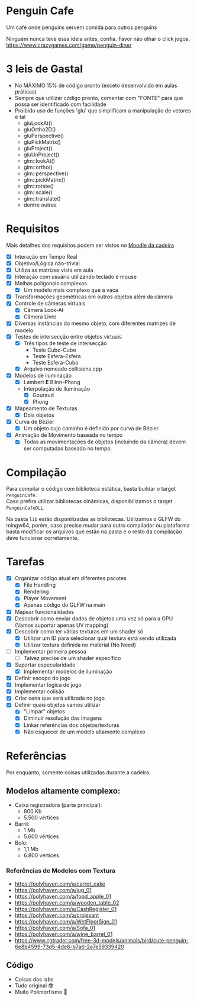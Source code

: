 # Penguin Cafe

Um café onde penguins servem comida para outros penguins

Ninguém nunca teve essa ideia antes, confia. Favor não olhar o click jogos.
https://www.crazygames.com/game/penguin-diner

# 3 leis de Gastal

- No MÁXIMO 15% de código pronto (exceto desenvolvido em aulas práticas)
- Sempre que utilizar código pronto, comentar com "FONTE" para que possa ser identificado com facilidade
- Proibido uso de funções 'glu' que simplificam a manipulação de vetores e tal
	- gluLookAt()
	- gluOrtho2D()
	- gluPerspective()
	- gluPickMatrix()
	- gluProject()
	- gluUnProject()
	- glm::lookAt()
	- glm::ortho()
	- glm::perspective()
	- glm::pickMatrix()
	- glm::rotate()
	- glm::scale()
	- glm::translate()
	- dentre outras

# Requisitos

Mais detalhes dos requisitos podem ser vistos no [Moodle da cadeira](https://moodle.inf.ufrgs.br/mod/assign/view.php?id=112199)

- [X] Interação em Tempo Real
- [X] Objetivo/Lógica não-trivial
- [X] Utiliza as matrizes vista em aula
- [X] Interação com usuário utilizando teclado e mouse
- [X] Malhas poligonais complexas
  - [X] Um modelo mais complexo que a vaca
- [X] Transformações geométricas em outros objetos além da câmera
- [X] Controle de câmeras virtuais
  - [X] Câmera Look-At
  - [X] Câmera Livre
- [X] Diversas instâncias do mesmo objeto, com diferentes matrizes de modelo
- [X] Testes de intersecção entre objetos virtuais
  - [X] Três tipos de teste de intersecção
    - Teste Cubo-Cubo
    - Teste Esfera-Esfera
    - Teste Esfera-Cubo
  - [X] Arquivo nomeado collisions.cpp
- [X] Modelos de iluminação
  - [X] Lambert **E** Blinn-Phong
  - Interpolação de Iluminação
    - [X] Gouraud
    - [X] Phong
- [X] Mapeamento de Texturas
  - [X] Dois objetos 
- [X] Curva de Bézier
  - [X] Um objeto cujo caminho é definido por curva de Bézier
- [X] Animação de Movimento baseada no tempo
  - [X] Todas as movimentações de objetos (incluindo da câmera) devem ser computadas baseado no tempo.

# Compilação

Para compilar o código com biblioteca estática, basta buildar o target `PenguinCafe`.   
Caso prefira utilizar bibliotecas dinâmicas, disponibilizamos o target `PenguinCafeDLL`.

Na pasta `lib` estão disponilizadas as bibliotecas. Utilizamos o GLFW do mingw64, porém, caso precise mudar para outro compilador ou plataforma
basta modificar os arquivos que estão na pasta e o resto da compilação deve funcionar corretamente.

# Tarefas

- [X] Organizar código atual em diferentes pacotes
  - [X] File Handling
  - [X] Rendering
  - [X] Player Movement
  - [X] Apenas código do GLFW na main
- [X] Mapear funcionalidades
- [X] Descobrir como enviar dados de objetos uma vez só para a GPU (Vamos suportar apenas UV mapping)
- [X] Descobrir como ter várias texturas em um shader só
  - [X] Utilizar um ID para selecionar qual textura está sendo utilizada
  - [X] Utilizar textura definida no material (No Need)
- [ ] Implementar primeira pessoa
  - [ ] Talvez precise de um shader específico 
- [X] Suportar especularidade
  - [X] Implementar modelos de iluminação 
- [X] Definir escopo do jogo
- [X] Implementar lógica de jogo
- [X] Implementar colisão
- [X] Criar cena que será utilizada no jogo
- [X] Definir quais objetos vamos utilizar
  - [X] "Limpar" objetos
  - [X] Diminuir resolução das imagens
  - [X] Linkar referências dos objetos/texturas
  - [X] Não esquecer de um modelo altamente complexo

# Referências

Por enquanto, somente coisas utilizadas durante a cadeira.

## Modelos altamente complexo: 
* Caixa registradora (parte principal):
  * 800 Kb
  * 5.500 vértices
* Barril:
  * 1 Mb
  * 5.600 vértices
* Bolo:
  * 1,1 Mb
  * 6.800 vértices

### Referências de Modelos com Textura
* https://polyhaven.com/a/carrot_cake
* https://polyhaven.com/a/jug_01
* https://polyhaven.com/a/food_apple_01
* https://polyhaven.com/a/wooden_table_02
* https://polyhaven.com/a/CashRegister_01
* https://polyhaven.com/a/croissant
* https://polyhaven.com/a/WetFloorSign_01
* https://polyhaven.com/a/Sofa_01
* https://polyhaven.com/a/wine_barrel_01
* https://www.cgtrader.com/free-3d-models/animals/bird/cute-penguin-6e8b4599-73d5-4de6-b7a6-2a7e59339420

## Código
- Coisas dos labs
- Tudo original 😎
- Muito Polimorfismo 🪿
